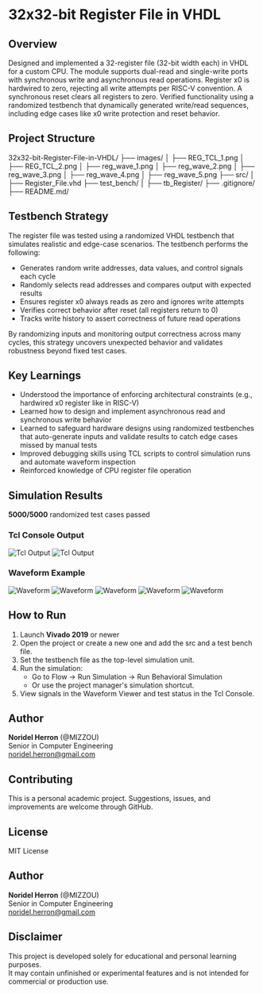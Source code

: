 # 32x32-bit Register File in VHDL

## Overview
Designed and implemented a 32-register file (32-bit width each) in VHDL for a custom CPU. The module supports dual-read and single-write ports with synchronous write and asynchronous read operations. Register x0 is hardwired to zero, rejecting all write attempts per RISC-V convention. A synchronous reset clears all registers to zero. Verified functionality using a randomized testbench that dynamically generated write/read sequences, including edge cases like x0 write protection and reset behavior.

## Project Structure
32x32-bit-Register-File-in-VHDL/
├── images/
│   ├── REG_TCL_1.png
│   ├── REG_TCL_2.png
│   ├── reg_wave_1.png
│   ├── reg_wave_2.png
│   ├── reg_wave_3.png
│   ├── reg_wave_4.png
│   ├── reg_wave_5.png
├── src/
│   ├── Register_File.vhd
├── test_bench/
│   ├── tb_Register/
├── .gitignore/
├── README.md/

## Testbench Strategy
The register file was tested using a randomized VHDL testbench that simulates realistic and edge-case scenarios. The testbench performs the following:
- Generates random write addresses, data values, and control signals each cycle
- Randomly selects read addresses and compares output with expected results
- Ensures register x0 always reads as zero and ignores write attempts
- Verifies correct behavior after reset (all registers return to 0)
- Tracks write history to assert correctness of future read operations

By randomizing inputs and monitoring output correctness across many cycles, this strategy uncovers unexpected behavior and validates robustness beyond fixed test cases.

## Key Learnings
- Understood the importance of enforcing architectural constraints (e.g., hardwired x0 register like in RISC-V)
- Learned how to design and implement asynchronous read and synchronous write behavior
- Learned to safeguard hardware designs using randomized testbenches that auto-generate inputs and validate results to catch edge cases missed by manual tests
- Improved debugging skills using TCL scripts to control simulation runs and automate waveform inspection
- Reinforced knowledge of CPU register file operation

## Simulation Results
**5000/5000** randomized test cases passed
### Tcl Console Output
![Tcl Output](images/REG_TCL_1.png)
![Tcl Output](images/REG_TCL_2.png)

### Waveform Example
![Waveform](images/reg_wave_1.png)
![Waveform](images/reg_wave_2.png)
![Waveform](images/reg_wave_3.png)
![Waveform](images/reg_wave_4.png)
![Waveform](images/reg_wave_5.png)

## How to Run

1. Launch **Vivado 2019** or newer
2. Open the project or create a new one and add the src and a test bench file.
3. Set the testbench file as the top-level simulation unit.
4. Run the simulation:
    - Go to Flow → Run Simulation → Run Behavioral Simulation
    - Or use the project manager's simulation shortcut.
5. View signals in the Waveform Viewer and test status in the Tcl Console.

## Author
**Noridel Herron** (@MIZZOU)  
Senior in Computer Engineering  
noridel.herron@gmail.com

## Contributing
This is a personal academic project. Suggestions, issues, and improvements are welcome through GitHub.

## License
MIT License

## Author
**Noridel Herron** (@MIZZOU)  
Senior in Computer Engineering  
noridel.herron@gmail.com


## Disclaimer
This project is developed solely for educational and personal learning purposes.  
It may contain unfinished or experimental features and is not intended for commercial or production use.
